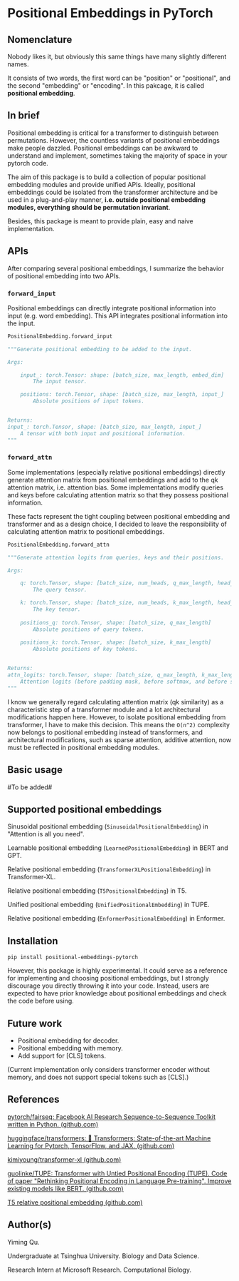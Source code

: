 # Positional Embeddings in PyTorch

## Nomenclature

Nobody likes it, but obviously this same things have many slightly different names.

It consists of two words, the first word can be "position" or "positional", and the 
second "embedding" or "encoding". In this pakcage, it is called **positional embedding**.

## In brief

Positional embedding is critical for a transformer to distinguish between permutations. 
However, the countless variants of positional embeddings make people dazzled. 
Positional embeddings can be awkward to understand and implement, sometimes taking the 
majority of space in your pytorch code.

The aim of this package is to build a collection of popular positional embedding modules 
and provide unified APIs. Ideally, positional embeddings could be isolated from the 
transformer architecture and be used in a plug-and-play manner, **i.e. outside
positional embedding modules, everything should be permutation invariant**.

Besides, this package is meant to provide plain, easy and naive implementation.

## APIs

After comparing several positional embeddings, I summarize the behavior of positional 
embedding into two APIs.

### `forward_input`

Positional embeddings can directly integrate positional information into input (e.g. 
word embedding). This API integrates positional information into the input.

```python
PositionalEmbedding.forward_input

"""Generate positional embedding to be added to the input.

Args:        

    input_: torch.Tensor: shape: [batch_size, max_length, embed_dim]
        The input tensor.

    positions: torch.Tensor, shape: [batch_size, max_length, input_]
        Absolute positions of input tokens.


Returns:
input_: torch.Tensor, shape: [batch_size, max_length, input_]
    A tensor with both input and positional information.
"""
```


### `forward_attn`

Some implementations (especially relative positional embeddings) directly generate 
attention matrix from positional embeddings and add to the qk attention matrix, i.e.
attention bias. Some implementations modify queries and keys before calculating 
attention matrix so that they possess positional information.

These facts represent the tight coupling between positional embedding and transformer 
and as a design choice, I decided to leave the responsibility of calculating attention 
matrix to positional embeddings.

```python
PositionalEmbedding.forward_attn

"""Generate attention logits from queries, keys and their positions.

Args:

    q: torch.Tensor, shape: [batch_size, num_heads, q_max_length, head_dim]
        The query tensor.

    k: torch.Tensor, shape: [batch_size, num_heads, k_max_length, head_dim]
        The key tensor.
    
    positions_q: torch.Tensor, shape: [batch_size, q_max_length]
        Absolute positions of query tokens.
    
    positions_k: torch.Tensor, shape: [batch_size, k_max_length]
        Absolute positions of key tokens.


Returns:
attn_logits: torch.Tensor, shape: [batch_size, q_max_length, k_max_length]
    Attention logits (before padding mask, before softmax, and before scaling)
"""
```

I know we generally regard calculating attention matrix (qk similarity) as a 
characteristic step of a transformer module and a lot architectural modifications happen 
here. However, to isolate positional embedding from transformer, I have to make this 
decision. This means the `O(n^2)` complexity now belongs to positional embedding instead 
of transformers, and architectural modifications, such as sparse attention, additive 
attention, now must be reflected in positional embedding modules.


## Basic usage

#To be added#

## Supported positional embeddings

Sinusoidal positional embedding (`SinusoidalPositionalEmbedding`) in "Attention is all you need".

Learnable positional embedding (`LearnedPositionalEmbedding`) in BERT and GPT.

Relative positional embedding (`TransformerXLPositionalEmbedding`) in Transformer-XL.

Relative positional embedding (`T5PositionalEmbedding`) in T5.

Unified positional embedding (`UnifiedPositionalEmbedding`) in TUPE.

Relative positional embedding (`EnformerPositionalEmbedding`) in Enformer.

## Installation

`pip install positional-embeddings-pytorch`

However, this package is highly experimental. It could serve as a reference for 
implementing and choosing positional embeddings, but I strongly discourage you directly 
throwing it into your code. Instead, users are expected to have prior knowledge about positional embeddings and check the code before using.

## Future work

- Positional embedding for decoder.
- Positional embedding with memory.
- Add support for \[CLS\] tokens.

(Current implementation only considers transformer encoder without memory, and does not 
support special tokens such as \[CLS\].)

## References

[pytorch/fairseq: Facebook AI Research Sequence-to-Sequence Toolkit written in Python. (github.com)](https://github.com/pytorch/fairseq)

[huggingface/transformers: 🤗 Transformers: State-of-the-art Machine Learning for Pytorch, TensorFlow, and JAX. (github.com)](https://github.com/huggingface/transformers)

[kimiyoung/transformer-xl (github.com)](https://github.com/kimiyoung/transformer-xl/)

[guolinke/TUPE: Transformer with Untied Positional Encoding (TUPE). Code of paper "Rethinking Positional Encoding in Language Pre-training". Improve existing models like BERT. (github.com)](https://github.com/guolinke/TUPE)

[T5 relative positional embedding (github.com)](https://gist.github.com/huchenxucs/c65524185e8e35c4bcfae4059f896c16)

## Author(s)

Yiming Qu.

Undergraduate at Tsinghua University. Biology and Data Science.

Research Intern at Microsoft Research. Computational Biology.
